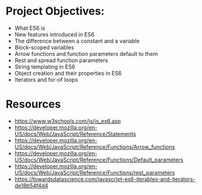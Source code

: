 # Project Objectives:
- What ES6 is
- New features introduced in ES6
- The difference between a constant and a variable
- Block-scoped variables
- Arrow functions and function parameters default to them
- Rest and spread function parameters
- String templating in ES6
- Object creation and their properties in ES6
- Iterators and for-of loops

# Resources
- https://www.w3schools.com/js/js_es6.asp
- https://developer.mozilla.org/en-US/docs/Web/JavaScript/Reference/Statements
- https://developer.mozilla.org/en-US/docs/Web/JavaScript/Reference/Functions/Arrow_functions
- https://developer.mozilla.org/en-US/docs/Web/JavaScript/Reference/Functions/Default_parameters
- https://developer.mozilla.org/en-US/docs/Web/JavaScript/Reference/Functions/rest_parameters
- https://towardsdatascience.com/javascript-es6-iterables-and-iterators-de18b54f4d4
